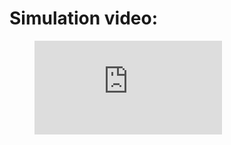 # Simulation video:

<!-- blank line -->
<figure class="video_container">
  <iframe src="https://drive.google.com/file/d/15pk9u4S8C9rplK0Ffjp2a0KD_-Xbk4hb/view?usp=sharing" frameborder="0" allowfullscreen="true"> </iframe>
</figure>
<!-- blank line -->
